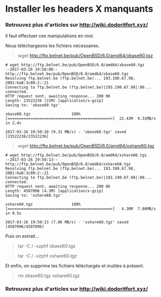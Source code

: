 # Installer les headers X manquants

### **Retrouvez plus d'articles sur http://wiki.dodoritfort.xyz/**

Il faut effectuer ces manipulations en root.

Nous téléchargeons les fichiers nécessaires.

> wget http://ftp.belnet.be/pub/OpenBSD/6.0/amd64/xbase60.tgz

```
# wget http://ftp.belnet.be/pub/OpenBSD/6.0/amd64/xbase60.tgz
--2017-03-26 19:50:08--  http://ftp.belnet.be/pub/OpenBSD/6.0/amd64/xbase60.tgz
Resolving ftp.belnet.be (ftp.belnet.be)... 193.190.67.98, 2001:6a8:3c80:2::21
Connecting to ftp.belnet.be (ftp.belnet.be)|193.190.67.98|:80... connected.
HTTP request sent, awaiting response... 200 OK
Length: 23522236 (22M) [application/x-gzip]
Saving to: 'xbase60.tgz'

xbase60.tgz                  100%[=============================================>]  22.43M  9.31MB/s    in 2.4s

2017-03-26 19:50:10 (9.31 MB/s) - 'xbase60.tgz' saved [23522236/23522236]
```

> wget http://ftp.belnet.be/pub/OpenBSD/6.0/amd64/xshare60.tgz

```
# wget http://ftp.belnet.be/pub/OpenBSD/6.0/amd64/xshare60.tgz
--2017-03-26 19:50:13--  http://ftp.belnet.be/pub/OpenBSD/6.0/amd64/xshare60.tgz
Resolving ftp.belnet.be (ftp.belnet.be)... 193.190.67.98, 2001:6a8:3c80:2::21
Connecting to ftp.belnet.be (ftp.belnet.be)|193.190.67.98|:80... connected.
HTTP request sent, awaiting response... 200 OK
Length: 4507096 (4.3M) [application/x-gzip]
Saving to: 'xshare60.tgz'

xshare60.tgz                 100%[=============================================>]   4.30M  7.86MB/s    in 0.5s

2017-03-26 19:50:13 (7.86 MB/s) - 'xshare60.tgz' saved [4507096/4507096]
```

Puis on extrait...

> tar -C / -xzphf xbase60.tgz

> tar -C / -xzphf xshare60.tgz

Et enfin, on supprime les fichiers téléchargés et inutiles à présent.

> rm xbase60.tgz xshare60.tgz

### **Retrouvez plus d'articles sur http://wiki.dodoritfort.xyz/**